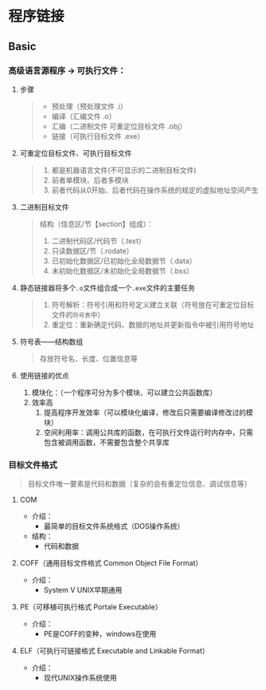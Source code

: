 # 程序链接

## Basic
### 高级语言源程序 -> 可执行文件：
1. 步骤
   > * 预处理（预处理文件 .i）
   > * 编译（汇编文件 .o） 
   > * 汇编（二进制文件 可重定位目标文件 .obj）
   > * 链接（可执行目标文件 .exe）  
  
2. 可重定位目标文件、可执行目标文件
   > 1. 都是机器语言文件(不可显示的二进制目标文件)
   > 2. 前者单模块、后者多模块
   > 3. 前者代码从0开始、后者代码在操作系统的规定的虚拟地址空间产生

3. 二进制目标文件
    > 结构（信息区/节【section】组成）：
    >  1. 二进制代码区/代码节（.text）
    >  2. 只读数据区/节（.rodate）
    >  3. 已初始化数据区/已初始化全局数据节（.data）
    >  4. 未初始化数据区/未初始化全局数据节（.bss）
   
4. 静态链接器将多个`.o`文件组合成一个`.exe`文件的主要任务
   > 1. 符号解析：符号引用和符号定义建立关联（符号放在可重定位目标文件的`符号表`中）
   > 2. 重定位：重新确定代码、数据的地址并更新指令中被引用符号地址

5. 符号表——结构数组
   > 存放符号名、长度、位置信息等

6. 使用链接的优点
   1. 模块化：（一个程序可分为多个模块、可以建立公共函数库）
   2. 效率高
      1. 提高程序开发效率（可以模块化编译，修改后只需要编译修改过的模块）
      2. 空间利用率：调用公共库的函数，在可执行文件运行时内存中，只需包含被调用函数，不需要包含整个共享库

### 目标文件格式
> 目标文件唯一要素是代码和数据（复杂的会有重定位信息、调试信息等）

1. COM
   * 介绍：
     * 最简单的目标文件系统格式（DOS操作系统）
   * 结构：
     * 代码和数据

2. COFF（通用目标文件格式 Common Object File Format）
   * 介绍：
     * System V UNIX早期通用
  
3. PE（可移植可执行格式 Portale Executable）
   * 介绍：
     * PE是COFF的变种，windows在使用
  
4. ELF（可执行可链接格式 Executable and Linkable Format）
   * 介绍：
     * 现代UNIX操作系统使用


